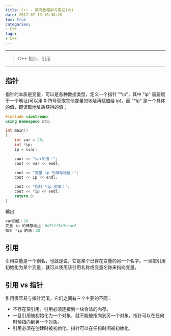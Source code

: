 ```yaml
---
title: C++ - 菜鸟教程学习笔记(六)
date: 2017-07-19 10:38:20
toc: true
categories:
- C++
tags:
- C++
---
```


-------

> C++ 指针、引用

-------

## 指针
指针的本质是变量，可以是各种数据类型，定义一个指针 "\*ip"，其中 "ip" 需要赋于一个地址(可以用 & 符号获取其他变量的地址再赋值给 ip)，而 "\*ip" 是一个具体的值，即读取地址后获得的值；

```cpp
#include <iostream>
using namespace std;

int main()
{
    int var = 20;
    int *ip;
    ip = &var;

    cout << "var的值：";
    cout << var << endl;

    cout << "变量 ip 的储存地址：";
    cout << ip << endl;

    cout << "指针 *ip 的值：";
    cout << *ip << endl;
    return 0;
}
```

输出
```cpp
var的值：20
变量 ip 的储存地址：0x7fff5e7deae8
指针 *ip 的值：20
```

## 引用
引用变量是一个别名，也就是说，它是某个已存在变量的另一个名字。一旦把引用初始化为某个变量，就可以使用该引用名称或变量名称来指向变量。

## 引用 vs 指针
引用很容易与指针混淆，它们之间有三个主要的不同：
* 不存在空引用。引用必须连接到一块合法的内存。
* 一旦引用被初始化为一个对象，就不能被指向到另一个对象。指针可以在任何时候指向到另一个对象。
* 引用必须在创建时被初始化。指针可以在任何时间被初始化。
